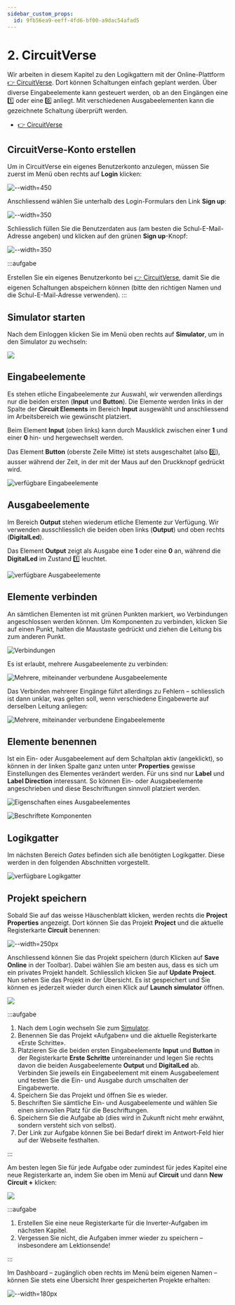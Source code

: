 ```yaml
---
sidebar_custom_props:
  id: 9fb56ea9-eeff-4fd6-bf00-a9dac54afad5
---
```


# 2. CircuitVerse

Wir arbeiten in diesem Kapitel zu den Logikgattern mit der Online-Plattform [👉 CircuitVerse](https://circuitverse.org/). Dort können Schaltungen einfach geplant werden. Über diverse Eingabeelemente kann gesteuert werden, ob an den Eingängen eine 1️⃣ oder eine 0️⃣ anliegt. Mit verschiedenen Ausgabeelementen kann die gezeichnete Schaltung überprüft werden.

- [👉 CircuitVerse](https://circuitverse.org/)

## CircuitVerse-Konto erstellen

Um in CircuitVerse ein eigenes Benutzerkonto anzulegen, müssen Sie zuerst im Menü oben rechts auf __Login__ klicken:

![--width=450](images/cv-signup-1.svg)

Anschliessend wählen Sie unterhalb des Login-Formulars den Link __Sign up__:

![--width=350](images/cv-signup-2.svg)

Schliesslich füllen Sie die Benutzerdaten aus (am besten die Schul-E-Mail-Adresse angeben) und klicken auf den grünen __Sign up__-Knopf:

![--width=350](images/cv-signup-3.png)

:::aufgabe
<Answer type="state" webKey="f1e3f34f-43b1-48e5-8edb-4718301ee105" />

Erstellen Sie ein eigenes Benutzerkonto bei [👉 CircuitVerse](https://circuitverse.org/users/sign_up), damit Sie die eigenen Schaltungen abspeichern können (bitte den richtigen Namen und die Schul-E-Mail-Adresse verwenden).
:::

## Simulator starten

Nach dem Einloggen klicken Sie im Menü oben rechts auf __Simulator__, um in den Simulator zu wechseln:

![](images/cv-simulator.svg)

## Eingabeelemente

Es stehen etliche Eingabeelemente zur Auswahl, wir verwenden allerdings nur die beiden ersten (__Input__ und __Button__). Die Elemente werden links in der Spalte der __Circuit Elements__ im Bereich __Input__ ausgewählt und anschliessend im Arbeitsbereich wie gewünscht platziert.

Beim Element __Input__ (oben links) kann durch Mausklick zwischen einer **1** und einer **0** hin- und hergewechselt werden.

Das Element __Button__ (oberste Zeile Mitte) ist stets ausgeschaltet (also 0️⃣), ausser während der Zeit, in der mit der Maus auf den Druckknopf gedrückt wird.

![verfügbare Eingabeelemente](images/cv-input.png)

## Ausgabeelemente

Im Bereich __Output__ stehen wiederum etliche Elemente zur Verfügung. Wir verwenden ausschliesslich die beiden oben links (__Output__) und oben rechts (__DigitalLed__).

Das Element __Output__ zeigt als Ausgabe eine **1** oder eine **0** an, während die __DigitalLed__ im Zustand 1️⃣ leuchtet.

![verfügbare Ausgabeelemente](images/cv-output.png)

## Elemente verbinden

An sämtlichen Elementen ist mit grünen Punkten markiert, wo Verbindungen angeschlossen werden können. Um Komponenten zu verbinden, klicken Sie auf einen Punkt, halten die Maustaste gedrückt und ziehen die Leitung bis zum anderen Punkt.

![Verbindungen](images/cv-connections.png)

Es ist erlaubt, mehrere Ausgabeelemente zu verbinden:

![Mehrere, miteinander verbundene Ausgabeelemente](images/cv-multiple-output.png)

Das Verbinden mehrerer Eingänge führt allerdings zu Fehlern – schliesslich ist dann unklar, was gelten soll, wenn verschiedene Eingabewerte auf derselben Leitung anliegen:

![Mehrere, miteinander verbundene Eingabeelemente](images/cv-multiple-input.png)

## Elemente benennen

Ist ein Ein- oder Ausgabeelement auf dem Schaltplan aktiv (angeklickt), so können in der linken Spalte ganz unten unter __Properties__ gewisse Einstellungen des Elementes verändert werden. Für uns sind nur __Label__ und __Label Direction__ interessant. So können Ein- oder Ausgabeelemente angeschrieben und diese Beschriftungen sinnvoll platziert werden.

![Eigenschaften eines Ausgabeelementes](images/cv-properties.png)

![Beschriftete Komponenten](images/cv-labelled.png)

## Logikgatter

Im nächsten Bereich _Gates_ befinden sich alle benötigten Logikgatter. Diese werden in den folgenden Abschnitten vorgestellt.

![verfügbare Logikgatter](images/cv-gates.png)


## Projekt speichern

Sobald Sie auf das weisse Häuschenblatt klicken, werden rechts die __Project Properties__ angezeigt. Dort können Sie das Projekt __Project__ und die aktuelle Registerkarte __Circuit__ benennen:

![--width=250px](images/cv-project-properties.png)

Anschliessend können Sie das Projekt speichern (durch Klicken auf __Save Online__ in der Toolbar). Dabei wählen Sie am besten aus, dass es sich um ein privates Projekt handelt. Schliesslich klicken Sie auf __Update Project__.
Nun sehen Sie das Projekt in der Übersicht. Es ist gespeichert und Sie können es jederzeit wieder durch einen Klick auf __Launch simulator__ öffnen.

![](images/cv-save-project.png)


:::aufgabe
<Answer type="state" webKey="52721b3e-2e04-4491-ba02-9d72538e872c" />

1. Nach dem Login wechseln Sie zum [Simulator](https://circuitverse.org/simulator).
2. Benennen Sie das Projekt «Aufgaben» und die aktuelle Registerkarte «Erste Schritte».
3. Platzieren Sie die beiden ersten Eingabeelemente **Input** und **Button** in der Registerkarte **Erste Schritte** untereinander und legen Sie rechts davon die beiden Ausgabeelemente **Output** und **DigitalLed** ab. Verbinden Sie jeweils ein Eingabeelement mit einem Ausgabeelement und testen Sie die Ein- und Ausgabe durch umschalten der Eingabewerte.
4. Speichern Sie das Projekt und öffnen Sie es wieder.
5. Beschriften Sie sämtliche Ein- und Ausgabeelemente und wählen Sie einen sinnvollen Platz für die Beschriftungen.
6. Speichern Sie die Aufgabe ab (dies wird in Zukunft nicht mehr erwähnt, sondern versteht sich von selbst).
7. Der Link zur Aufgabe können Sie bei Bedarf direkt im Antwort-Feld hier auf der Webseite festhalten.

<Answer type="text" webKey="74397b5a-3ab0-453e-8551-b11475199871" />
:::

Am besten legen Sie für jede Aufgabe oder zumindest für jedes Kapitel eine neue Registerkarte an, indem Sie oben im Menü auf __Circuit__ und dann __New Circuit +__ klicken:

![](images/cv-new-circuit.png)

:::aufgabe
<Answer type="state" webKey="0a463046-255c-4ff7-908a-cb41f53e3a8c" />

1. Erstellen Sie eine neue Registerkarte für die Inverter-Aufgaben im nächsten Kapitel.
2. Vergessen Sie nicht, die Aufgaben immer wieder zu speichern – insbesondere am Lektionsende!

<Answer type="text" webKey="6603f801-28c5-47b1-95ba-9d3f361789c0" />
:::

Im Dashboard – zugänglich oben rechts im Menü beim eigenen Namen – können Sie stets eine Übersicht Ihrer gespeicherten Projekte erhalten:

![--width=180px](images/cv-dashboard.png)
